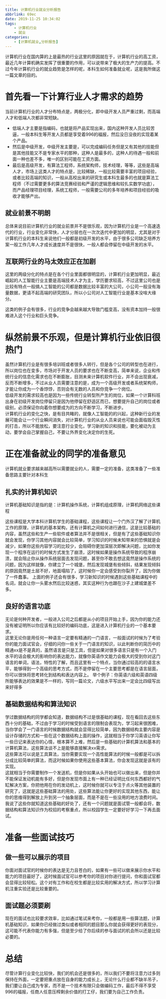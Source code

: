 ```yaml
---
title: 计算机行业就业分析报告
abbrlink: 69ec
date: 2019-11-25 10:34:02
tags: 
    - 计算机行业
    - 就业
categories:
    - [计算机就业,分析报告]
---
```


计算机行业在国内算的上是最热的行业这里的原因就在于，计算机行业的高工资，最近几年计算机确实发挥了很重要的作用，可以说带来了极大的生产力的提高。不过今年计算机行业的就业趋势是怎样的呢，本科生如何准备就业呢，这是我所做这一篇文章的目的。

# 首先看一下计算行业人才需求的趋势

当前计算机行业的人才分布特点是，两极分化，即中级开发人员严重过剩，而高端人才和低端人次都非常短缺。  
- 低端人才主要是指编码，也就是将产品实现出来，国内这种开发人员比较苦逼，一般本科生等开发人员都是享受着996的福报，然后没日没夜的实现着某个产品。  
- 然后是中级开发，中级开发主要是，可以完成编码任务但是又有其他的技能但是其他技能又不是专家水平的那种，这种人是最多的，这种人的待遇一般和前面一种也差不多，唯一的区别可能在工资方面。  
- 最后是高级开发，有算法工程师，系统架构师，技术经理，等等，这些是高端人才，市场上这类人才的特点是，比较稀缺，一般比较需要丰富的项目经验，或者比较高端的知识，一般从高校出来的研究生或本科生最多的也就是算法工程师（不过需要更多的算法竞赛经验和严谨的逻辑思维和较扎实数学功底），而产品经理项目经理，系统工程师，一般需要公司的多年培养和项目经验的吸收才能够产出。
## 就业前景不明朗

总体来说目前计算机行业的就业前景并不是很乐观，因为计算机行业是一个高速迭代的行业，行业变化非常快，人才分层也在一次次迭代中更加的明显，尤其是对于计算机行业的本科生来说他们一般都是初级开发的水平，由于很多公司缺乏培养方案一般工作几年人才成长速度并不是很快，一般人都会停留在中级开发的水平。
## 互联网行业的马太效应正在加剧

这里的两级分化的特点是在各个行业里面都很明显的，计算机行业更加明显，最近崛起的人工智能行业主要是高端技术人才为主，学历要求较高，不过这里公司也是比较有特点一般搞人工智能的公司都是数据比较丰富的大公司，小公司一般没有海量数据，更请不起高端的研究团队，所以小公司对人工智能行业是基本没啥大缘分。  

这类的例子会有很多，行业的竞争会越来越大导致门槛变高，没有资本加持一般很难进入这个行业和巨头竞争。


# 纵然前景不乐观，但是计算机行业依旧很热门

虽然计算机行业是有很多培训班或者很多人转行，但是各个公司的转型也在进行，所以岗位也在变多，市场对于开发人员的要求也在不断变高，简单来说，企业和传统行业的信息化需求也在不断膨胀，目测未来计算机软件行业，并不会出现衰减，反而不断增多，不过从业人员需要注意的是，成为一个高级开发或者系统架构师，才能让你成为一个香饽饽，否则会有无数的人员和你竞争一个岗位。  
低级开发的需求较高也是因为一些传统行业转型所产生的岗位，如果一个计算科班出身在初级开发岗位停留只是因为他停留在舒适区而已，想要提升自己的岗位或者级别，必须保证你向着你想要成为的方向不断学习，不断进步。  
计算机行业的变化之快，是有目共睹的，就像人工智能的的兴起，这种新行业的发展可能会让一个行业瞬间消失，对计算机行业的从业人员来说也可能会面临毁灭性的打击，所以不能放松，要注意行业变化，学习新的知识和技能，要化被动为主动，要学会自己掌握自己，不要让外界变化决定你的生死。
# 正在准备就业的同学的准备意见
计算机就业要求越来越高所以需要就业的人，需要一定的准备，这类准备了一些准备思路主要针对本科生
## 扎实的计算机知识
计算机基础知识是指的是：计算机操作系统，计算机组成原理，计算机网络这些课程  

这些课程是大学本科计算机学生的基础课程，这些课程让一个门外汉了解了计算机工作的原理，计算机的基本架构，还有计算机之间如何进行通信，这是比较基础的内容，虽然这些和生产一些软件或者算法并不是很相关，但是有了这些基础知识你就会发现，你学习其他内容就会比较简单，学习知识的时候未知带来的恐惧就是会减少，如果你这些内容学习的比较少，会阻碍你更加深层次即解决问题，比如你发现一个程序在运行的时候方式发生了崩溃，这时候如果是操作系统导致的程序崩溃，就会阻止你从操作系统层面去发现问题，甚至你不敢去想这竟然是操作系统的问题，因为这样就像，你建立了一个城堡，然后发现城堡有些倾斜，结果发现倾斜的原因竟然是土层不好，地面塌陷了，这时候你一定会感受到你裂开了，因为你做了一件蠢事。
上面的例子还会有很多，学习新知识的时候遇到这些基础课程中的名词，就会让你一头雾水然后比较迷惑，其实这种行为也跟在沙子上建城堡差不多。

## 良好的语言功底
无论是何种开发者，一般进入公司之后都是从小的项目开始上手，因为你的能力还没有被证明所以你应该有比较好的编码功底，这是进入计算机行业的一个基本要求。  
这里无论你是用任何一种语言一定要有精通的一门语言，一般面试的时候为了考验你的能力面试官会，仔细的问你一些关于一门语言的知识，以此判断你的简历中的精通xx是不是真的，虽然语言是只是工具，但是如果对很多语言只是有一个入门水平的话会极大的影响你的表达能力，就像你英语作文能力会极大的受到你对这门语言的单词，语法，特性的了解，而且这里有一个特点，当你通过较高的的语言水平，能够得到一个高级的思考方式，而不是停留在一个主要思考都是在语言层面，你可以很快将思考转化到结构和表达内容上。
举个例子：你英语六级和英语四级所能够表达的效果是不一样的，写同一篇论文，六级水平写出来一定会比四级写出来好得多


## 基础数据结构和算法知识

学过数据结构的同学都会知道，数据结构不过是很基础的课程，现在看回去这些东西十分的基础，不过由于学习的时候受到语言的限制会表现为，学习起来很困难，当你学会了一门语言的时候数据结构就会显得比较简单，因为数据结构主要内容是设计存储的方式和一些在这个数据结构上面的操作，这就相当于你学习英语让你写一些日记来表达你的心情，根本算不上难，然后是一些基础的计算机算法和基本的计算机算法，这些算法谈不上是能够直接解决xx需求。  
这些算法可以说是工具算法，当你需要实现一个高性能算法的时候一般都是可以拆分成比较简单的算法，而这时候如果你使用这些基本算法，你会发现这就是该有的实现。  
这就相当于你需要制作一个发送机，但是你如果从头开始也可以做出来，但是你并不能保证发动机能有多好，但是你发现市面上有一种已经证明比任何东西都好的气缸解决方案，你把他用在你的发动机上，这时候你就可以专注于点火等其他装置的研究了，这就是这些基础算法的用处，这些算法能让你更好的实现其他东西，能让你的思维得到解放上升到另一个抽象层面，而是不是在一些没用的地方浪费时间。  
我说了这些你就知道这些基础的好处了，还有一个问题就是面试管一般都会将，数据结构和算法知识作为校招的考察重点，所以校园学生一定要好好学习一下再去面试。

# 准备一些面试技巧
## 做一些可以展示的项目

你面对面试官的时候你的表达是无力且苍白的，如果有一些可以做来展示你水平和能力的项目最好了，这时候面试官可以参考你的项目对你进行提问，你和面试官都会显得比较轻松。这个对有工作和在校生都是比较实用的解决方式，所以学习计算机注重实验还是比较重要的。

## 面试题必须要刷

现在的面试也比较要求效率，比如通过笔试来考你，一般都是用一些算法题，计算机基础知识，如果你已经做过类似或者相同的题目那么你就会获得更好的表现分，这可能不代表你能力有多强，但是至少给了你后续的参与面试的机会所以还是比较必要的。

# 总结

尽管计算行业变化比较快，我们的机会还是很多的，所以我们不要将注意力过多则保持在外面，一定要把重点放在自身的能力成长上，无论什么行业都不缺半吊子，我们要让自己成为专家，而不是一个技术有限只会做编码工作，最后不得不享受996的福报，任商人任意压榨剩余价值的打工仔，我们要为自己工作负责。